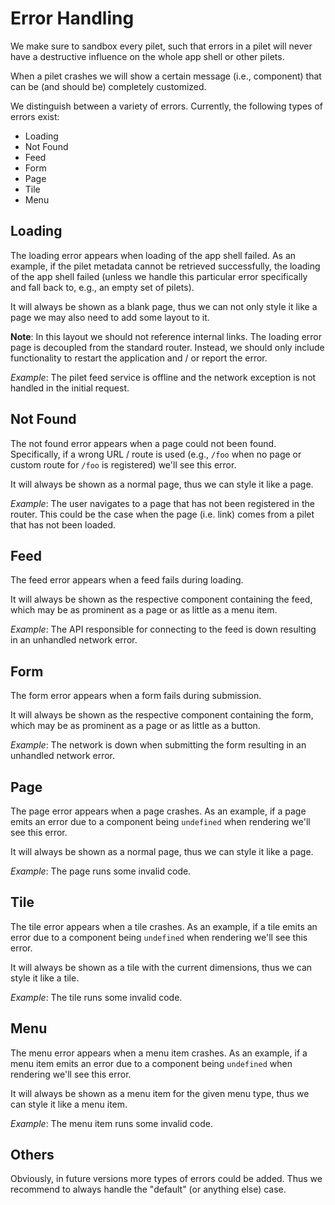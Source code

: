 # Error Handling

We make sure to sandbox every pilet, such that errors in a pilet will never have a destructive influence on the whole app shell or other pilets.

When a pilet crashes we will show a certain message (i.e., component) that can be (and should be) completely customized.

We distinguish between a variety of errors. Currently, the following types of errors exist:

- Loading
- Not Found
- Feed
- Form
- Page
- Tile
- Menu

## Loading

The loading error appears when loading of the app shell failed. As an example, if the pilet metadata cannot be retrieved successfully, the loading of the app shell failed (unless we handle this particular error specifically and fall back to, e.g., an empty set of pilets).

It will always be shown as a blank page, thus we can not only style it like a page we may also need to add some layout to it.

**Note**: In this layout we should not reference internal links. The loading error page is decoupled from the standard router. Instead, we should only include functionality to restart the application and / or report the error.

*Example*: The pilet feed service is offline and the network exception is not handled in the initial request.

## Not Found

The not found error appears when a page could not been found. Specifically, if a wrong URL / route is used (e.g., `/foo` when no page or custom route for `/foo` is registered) we'll see this error.

It will always be shown as a normal page, thus we can style it like a page.

*Example*: The user navigates to a page that has not been registered in the router. This could be the case when the page (i.e. link) comes from a pilet that has not been loaded.

## Feed

The feed error appears when a feed fails during loading.

It will always be shown as the respective component containing the feed, which may be as prominent as a page or as little as a menu item.

*Example*: The API responsible for connecting to the feed is down resulting in an unhandled network error.

## Form

The form error appears when a form fails during submission.

It will always be shown as the respective component containing the form, which may be as prominent as a page or as little as a button.

*Example*: The network is down when submitting the form resulting in an unhandled network error.

## Page

The page error appears when a page crashes. As an example, if a page emits an error due to a component being `undefined` when rendering we'll see this error.

It will always be shown as a normal page, thus we can style it like a page.

*Example*: The page runs some invalid code.

## Tile

The tile error appears when a tile crashes. As an example, if a tile emits an error due to a component being `undefined` when rendering we'll see this error.

It will always be shown as a tile with the current dimensions, thus we can style it like a tile.

*Example*: The tile runs some invalid code.

## Menu

The menu error appears when a menu item crashes. As an example, if a menu item emits an error due to a component being `undefined` when rendering we'll see this error.

It will always be shown as a menu item for the given menu type, thus we can style it like a menu item.

*Example*: The menu item runs some invalid code.

## Others

Obviously, in future versions more types of errors could be added. Thus we recommend to always handle the "default" (or anything else) case.
